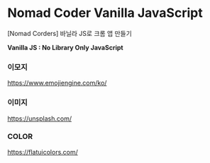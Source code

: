 # Nomad Coder Vanilla JavaScript
[Nomad Corders] 바닐라 JS로 크롬 앱 만들기

**Vanilla JS : No Library Only JavaScript**



### 이모지

https://www.emojiengine.com/ko/

### 이미지

https://unsplash.com/

### COLOR

https://flatuicolors.com/